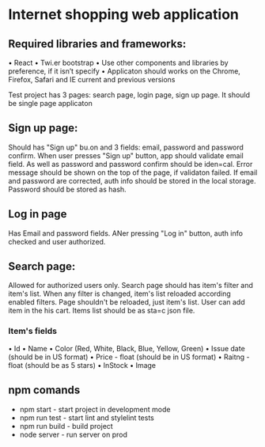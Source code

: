 # Internet shopping web application

## Required libraries and frameworks:
• React
• Twi.er	bootstrap
• Use other	components	and	libraries	by	preference,	if	it	isn’t	specify
• Applicaton	should	works on the Chrome, Firefox, Safari and IE	current	and
previous versions

Test project	has	3	pages:	search	page,	login	page,	sign	up	page.
It	should	be	single	page	applicaton

## Sign up page:
Should	has	"Sign	up"	bu.on	and	3	fields:	email,	password	and	password
confirm.
When	user	presses	"Sign up"	button,	app	should	validate	email	field.	As	well	as
password	and	password	confirm	should	be	iden=cal.	Error	message	should	be
shown	on	the	top	of	the	page,	if	validaton	failed.
If	email	and	password	are	corrected,	auth	info	should	be	stored	in	the	local
storage.	Password	should	be	stored	as	hash.

## Log in page
Has	Email	and	password	fields.
ANer	pressing	"Log	in"	button,	auth	info	checked	and	user	authorized.


## Search page:
Allowed	for	authorized	users	only.
Search	page	should	has	item's	filter	and	item's	list.	When	any	filter	is	changed,
item's	list	reloaded	according	enabled	filters.	Page	shouldn't	be	reloaded,	just
item's	list.	User	can	add	item	in	the	his	cart.
Items	list	should	be	as	sta=c	json	file.

### Item's	fields
• Id
• Name
• Color	(Red,	White,	Black,	Blue,	Yellow,	Green)
• Issue	date	(should	be	in	US	format)
• Price	-	float	(should	be	in	US	format)
• Raitng	 -	float	(should	be	as	5	stars)
• InStock
• Image

## npm comands

- npm start - start project in development mode
- npm run test - start lint and stylelint tests
- npm run build - build project
- node server - run server on prod
